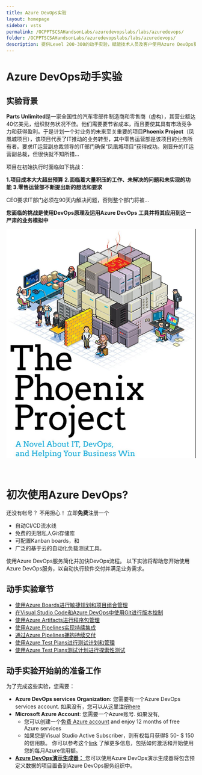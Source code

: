 ```yaml
---
title: Azure DevOps实验
layout: homepage
sidebar: vsts
permalink: /OCPPTSCSAHandsonLabs/azuredevopslabs/labs/azuredevops/
folder: /OCPPTSCSAHandsonLabs/azuredevopslabs/labs/azuredevops/
description: 提供Level 200-300的动手实验，赋能技术人员及客户使用Azure DevOps更好的实现敏捷业务
---
```



#  Azure DevOps动手实验
## 实验背景
**Parts Unlimited**是一家全国性的汽车零部件制造商和零售商（虚构），其营业额达40亿美元，组织财务状况不佳。他们需要要节省成本，而且要使其具有市场竞争力和获得盈利。于是计划一个对业务的未来至关重要的项目**Phoenix Project**（凤凰城项目），该项目代表了IT推动的业务转型，其中零售运营部是该项目的业务所有者。要求IT运营副总裁领导的IT部门确保“凤凰城项目”获得成功。刚晋升的IT运营副总裁，但很快就不知所措...

项目在初始执行时面临如下挑战：

**1.项目成本大大超出预算**
**2.面临着大量积压的工作、未解决的问题和未实现的功能**
**3.零售运营部不断提出新的想法和要求**

CEO要求IT部门必须在90天内解决问题，否则整个部门将被...

**您面临的挑战是使用DevOps原理及运用Azure DevOps 工具并将其应用到这一严肃的业务模拟中**

   ![](images/PhoenixProject.png)

<div class="col-sm-10" style="padding-top:20px">
   <h1>初次使用Azure DevOps?</h1>
   <div style="margin-top:2px">
     还没有帐号？ 不用担心！ 立即<b>免费</b>注册一个
      <ul class="tick">
         <li>自动CI/CD流水线</li>
         <li>免费的无限私人Git存储库</li>
         <li>可配置Kanban boards，和 </li>
         <li>广泛的基于云的自动化负载测试工具。</li>



     
   </div>
   <a href="https://go.microsoft.com/fwlink/?LinkId=2014881" class="launch-hol" role="button" target="_blank" onclick="pageTracker._trackEvent('SignUp', 'Click', 'New User SignUp');" style="
      align-self:  right;"><span class="lab-details"现在免费注册</span></a>
</div>
</div>
</div>
<div class="tab-content bg-color-wit-mlr">
<div id="services-labs" class="container tab-pane active">
<div class="col-sm-12">
   <!--h2 class="pading-t-10">Azure DevOps Services</h2--> 
   <div>
      <p>使用Azure DevOps服务简化并加快DevOps流程。 以下实验将帮助您开始使用Azure DevOps服务，以自动执行软件交付并满足业务需求。</p>
   </div>
</div>
<div class="col-sm-12">
   <h2>动手实验章节</h2>
   <div class="row equal-height-columns">
      <div class="col-sm-4 col-xs-12">
         <div class="bg-color-grey equal-height-column mar-left-40">
            <ul>
               <li><a href="/OCPPTSCSAHandsonLabs/azuredevopslabs/labs/azuredevops/agile/" class="barleft">使用Azure Boards进行敏捷规划和项目组合管理 </a></li>
               <li><a href="/OCPPTSCSAHandsonLabs/azuredevopslabs/labs/azuredevops/git/" class="barleft">在Visual Studio Code和Azure DevOps中使用Git进行版本控制  </a></li>
               <li><a href="/OCPPTSCSAHandsonLabs/azuredevopslabs/labs/azuredevops/packagemanagement/" class="barleft">使用Azure Artifacts进行程序包管理</a></li>
               <li><a href="/OCPPTSCSAHandsonLabs/azuredevopslabs/labs/azuredevops/continuousintegration/" class="barleft">使用Azure Pipelines实现持续集成</a></li>
               <li><a href="/OCPPTSCSAHandsonLabs/azuredevopslabs/labs/azuredevops/continuousdeployment/" class="barleft">通过Azure Pipelines拥抱持续交付</a></li>
               <li><a href="/OCPPTSCSAHandsonLabs/azuredevopslabs/labs/azuredevops/testmanagement/" class="barleft">使用Azure Test Plans进行测试计划和管理</a></li>
               <li><a href="/OCPPTSCSAHandsonLabs/azuredevopslabs/labs/azuredevops/exploratorytesting/" class="barleft">使用Azure Test Plans测试计划进行探索性测试</a></li>
     





   </div>
</div>
<div class="col-sm-12">
   <h2>动手实验开始前的准备工作</h2>
   为了完成这些实验，您需要：
   <ul>
      <li>
         <strong>Azure DevOps services Organization:</strong> 您需要有一个Azure DevOps services account. 如果没有，您可以从这里注册<a href="https://www.visualstudio.com/" target="_blank">here</a>
      </li>
      <li>
         <strong>Microsoft Azure Account</strong>: 您需要一个Azure账号. 如果没有, 
         <ul>
            <li>
               您可以创建一个<a href="https://azure.microsoft.com/en-us/free/" target="_blank">免费 Azure account</a> and enjoy 12 months of free Azure services
            </li>
            <li>
               如果您是Visual Studio Active Subscriber，则有权每月获得$ 50- $ 150的信用额。 你可以参考这个<a href="https://azure.microsoft.com/en-us/pricing/member-offers/msdn-benefits-details/" target="_blank">link</a> 了解更多信息，包括如何激活和开始使用您的每月Azure信用额。
            </li>
         </ul>
      </li>
      <li>
         <a href="https://azuredevopsdemogenerator.azurewebsites.net" target="_blank"><strong> Azure DevOps演示生成器：</strong> </a>您可以使用Azure DevOps演示生成器将包含预定义数据的项目置备到Azure DevOps服务组织中。
      </li>
   </ul>
</div>
